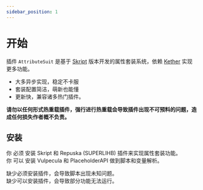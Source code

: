 ```yaml
---
sidebar_position: 1
---
```


# 开始

插件 `AttributeSuit` 是基于 [Skript]([https://www.runoob.com](https://github.com/SkriptLang/Skript/releases)) 版本开发的属性套装系统，依赖 [Kether](https://www.yuque.com/sacredcraft/kether) 实现更多功能。  

* 大多异步实现，稳定不卡服
* 套装配置简洁，萌新也能懂
* 更新快，兼容诸多热门插件。

**请勿以任何形式热重载插件，强行进行热重载会导致插件出现不可预料的问题，造成任何损失作者概不负责。**

## 安装

你 必须 安装 Skript 和 Repuska (SUPERLIHB) 插件来实现属性套装功能。  
你 可以 安装 Vulpecula 和 PlaceholderAPI 做到脚本和变量解析。  

缺少必须安装插件，会导致脚本出现未知问题。  
缺少可以安装插件，会导致部分功能无法运行。

